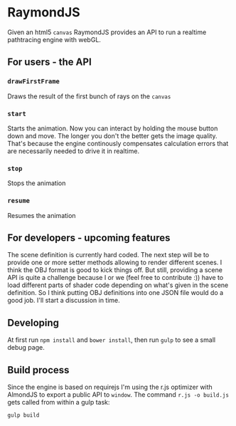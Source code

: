 # RaymondJS

Given an html5 ```canvas``` RaymondJS provides an API to run a realtime pathtracing engine with webGL.

## For users - the API

### ```drawFirstFrame```
Draws the result of the first bunch of rays on the ```canvas```

### ```start```
Starts the animation. Now you can interact by holding the mouse button down and move. The longer you don't the better gets the image quality. That's because the engine continously compensates calculation errors that are necessarily needed to drive it in realtime.

### ```stop```
Stops the animation

### ```resume```
Resumes the animation

## For developers - upcoming features
The scene definition is currently hard coded. The next step will be to provide one or more setter methods allowing to render different scenes. I think the OBJ format is good to kick things off. But still, providing a scene API is quite a challenge because I or we (feel free to contribute :)) have to load different parts of shader code depending on what's given in the scene definition. So I think putting OBJ definitions into one JSON file would do a good job. I'll start a discussion in time.

## Developing
At first run ```npm install``` and ```bower install```, then run ```gulp``` to see a small debug page.

## Build process

Since the engine is based on requirejs I'm using the r.js optimizer with AlmondJS to export a public API to ```window```. The command ```r.js -o build.js``` gets called from within a gulp task:

```gulp build```
